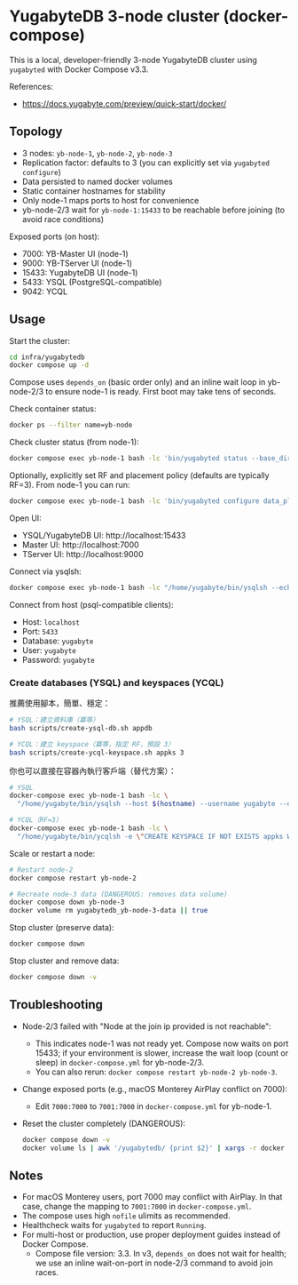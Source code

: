 # YugabyteDB 3-node cluster (docker-compose)

This is a local, developer-friendly 3-node YugabyteDB cluster using `yugabyted` with Docker Compose v3.3.

References:
- https://docs.yugabyte.com/preview/quick-start/docker/

## Topology
- 3 nodes: `yb-node-1`, `yb-node-2`, `yb-node-3`
- Replication factor: defaults to 3 (you can explicitly set via `yugabyted configure`)
- Data persisted to named docker volumes
- Static container hostnames for stability
- Only node-1 maps ports to host for convenience
- yb-node-2/3 wait for `yb-node-1:15433` to be reachable before joining (to avoid race conditions)

Exposed ports (on host):
- 7000: YB-Master UI (node-1)
- 9000: YB-TServer UI (node-1)
- 15433: YugabyteDB UI (node-1)
- 5433: YSQL (PostgreSQL-compatible)
- 9042: YCQL

## Usage

Start the cluster:

```bash
cd infra/yugabytedb
docker compose up -d
```

Compose uses `depends_on` (basic order only) and an inline wait loop in yb-node-2/3 to ensure node-1 is ready. First boot may take tens of seconds.

Check container status:

```bash
docker ps --filter name=yb-node
```

Check cluster status (from node-1):

```bash
docker compose exec yb-node-1 bash -lc 'bin/yugabyted status --base_dir=/home/yugabyte/yb_data'
```

Optionally, explicitly set RF and placement policy (defaults are typically RF=3). From node-1 you can run:

```bash
docker compose exec yb-node-1 bash -lc 'bin/yugabyted configure data_placement --fault_tolerance=zone --rf=3'
```

Open UI:
- YSQL/YugabyteDB UI: http://localhost:15433
- Master UI: http://localhost:7000
- TServer UI: http://localhost:9000

Connect via ysqlsh:

```bash
docker compose exec yb-node-1 bash -lc "/home/yugabyte/bin/ysqlsh --echo-queries --host $(hostname)"
```

Connect from host (psql-compatible clients):
- Host: `localhost`
- Port: `5433`
- Database: `yugabyte`
- User: `yugabyte`
- Password: `yugabyte`

### Create databases (YSQL) and keyspaces (YCQL)

推薦使用腳本，簡單、穩定：

```bash
# YSQL：建立資料庫（冪等）
bash scripts/create-ysql-db.sh appdb

# YCQL：建立 keyspace（冪等，指定 RF，預設 3）
bash scripts/create-ycql-keyspace.sh appks 3
```

你也可以直接在容器內執行客戶端（替代方案）：

```bash
# YSQL
docker-compose exec yb-node-1 bash -lc \
  "/home/yugabyte/bin/ysqlsh --host $(hostname) --username yugabyte --dbname yugabyte --set ON_ERROR_STOP=1 --command \"DO $$ BEGIN IF NOT EXISTS (SELECT 1 FROM pg_database WHERE datname = 'appdb') THEN EXECUTE 'CREATE DATABASE appdb'; END IF; END $$;\""

# YCQL（RF=3）
docker-compose exec yb-node-1 bash -lc \
  "/home/yugabyte/bin/ycqlsh -e \"CREATE KEYSPACE IF NOT EXISTS appks WITH REPLICATION = { 'class': 'SimpleStrategy', 'replication_factor': 3 };\""
```

Scale or restart a node:

```bash
# Restart node-2
docker compose restart yb-node-2

# Recreate node-3 data (DANGEROUS: removes data volume)
docker compose down yb-node-3
docker volume rm yugabytedb_yb-node-3-data || true
```

Stop cluster (preserve data):

```bash
docker compose down
```

Stop cluster and remove data:

```bash
docker compose down -v
```

## Troubleshooting

- Node-2/3 failed with "Node at the join ip provided is not reachable":
  - This indicates node-1 was not ready yet. Compose now waits on port 15433; if your environment is slower, increase the wait loop (count or sleep) in `docker-compose.yml` for yb-node-2/3.
  - You can also rerun: `docker compose restart yb-node-2 yb-node-3`.

- Change exposed ports (e.g., macOS Monterey AirPlay conflict on 7000):
  - Edit `7000:7000` to `7001:7000` in `docker-compose.yml` for yb-node-1.

- Reset the cluster completely (DANGEROUS):
  ```bash
  docker compose down -v
  docker volume ls | awk '/yugabytedb/ {print $2}' | xargs -r docker volume rm
  ```

## Notes
- For macOS Monterey users, port 7000 may conflict with AirPlay. In that case, change the mapping to `7001:7000` in `docker-compose.yml`.
- The compose uses high `nofile` ulimits as recommended.
- Healthcheck waits for `yugabyted` to report `Running`.
- For multi-host or production, use proper deployment guides instead of Docker Compose.
  - Compose file version: 3.3. In v3, `depends_on` does not wait for health; we use an inline wait-on-port in node-2/3 command to avoid join races.
